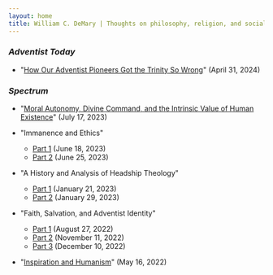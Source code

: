 ```yaml
---
layout: home
title: William C. DeMary | Thoughts on philosophy, religion, and social issues
---
```


### *Adventist Today*

- "[How Our Adventist Pioneers Got the Trinity So Wrong](https://atoday.org/how-our-adventist-pioneers-got-the-trinity-wrong/)" (April 31, 2024)

### *Spectrum*

- "[Moral Autonomy, Divine Command, and the Intrinsic Value of Human Existence](https://spectrummagazine.org/news/moral-autonomy-divine-command-and-intrinsic-value-human-existence/)" (July 17, 2023)

- "Immanence and Ethics"

    - [Part 1](https://spectrummagazine.org/culture/immanence-and-ethics-part-1-whats-spiritualism-got-do-it/) (June 18, 2023)
    - [Part 2](https://spectrummagazine.org/culture/immanence-and-ethics-part-2-reconciling-moral-freedom-and-adventist-holism/) (June 25, 2023)

- "A History and Analysis of Headship Theology" 

    - [Part 1](https://spectrummagazine.org/views/history-and-analysis-headship-theology-part-1/) (January 21, 2023)
    - [Part 2](https://spectrummagazine.org/views/history-and-analysis-headship-theology-part-2/) (January 29, 2023)

- "Faith, Salvation, and Adventist Identity" 

    - [Part 1](https://spectrummagazine.org/views/faith-salvation-and-adventist-identity-part-1/) (August 27, 2022)
    - [Part 2](https://spectrummagazine.org/culture/faith-salvation-and-adventist-identity-pt-2/) (November 11, 2022)
    - [Part 3](https://spectrummagazine.org/views/faith-salvation-and-adventist-identity-part-3/) (December 10, 2022)

- "[Inspiration and Humanism](https://spectrummagazine.org/views/inspiration-and-humanism/)" (May 16, 2022)